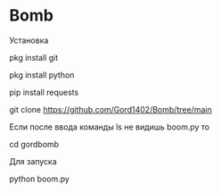 # Bomb

Установка 


pkg install git

pkg install python

pip install requests

git clone https://github.com/Gord1402/Bomb/tree/main

Если после ввода команды ls не видишь boom.py то

cd gordbomb

Для запуска

python boom.py

